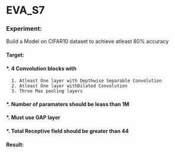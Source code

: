 # EVA_S7
### Experiment:
Build a Model on CIFAR10 dataset to achieve atleast 80% accuracy

#### Target:
#### *. 4 Convolution blocks with 
      1. Atleast One layer with Depthwise Separable Convolution
      2. Atleast One layer withDilated Convolution
      3. Three Max pooling layers 
#### *. Number of paramaters should be leass than 1M
#### *. Must use GAP layer
#### *. Total Receptive field should be greater than 44


#### Result:
